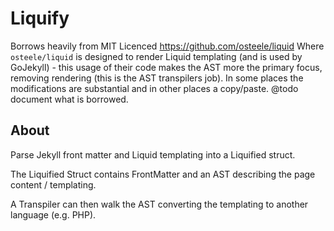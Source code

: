 # Liquify

Borrows heavily from MIT Licenced https://github.com/osteele/liquid Where `osteele/liquid` is
designed to render Liquid templating (and is used by GoJekyll) - this usage of their code makes 
the AST more the primary focus, removing rendering (this is the AST transpilers job). In some 
places the modifications are substantial and in other places a copy/paste. @todo document what
is borrowed.



## About

Parse Jekyll front matter and Liquid templating into a Liquified struct.

The Liquified Struct contains FrontMatter and an AST describing the page content / templating.

A Transpiler can then walk the AST converting the templating to another language (e.g. PHP).

